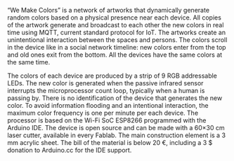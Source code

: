 “We Make Colors” is a network of artworks that dynamically generate random colors based on a physical presence near each device.
All copies of the artwork generate and broadcast to each other the new colors in real time using MQTT, current standard protocol for IoT.
The artworks create an unintentional interaction between the spaces and persons. The colors scroll in the device like in a social network timeline: new colors enter from the top and old ones exit from the bottom. All the devices have the same colors at the same time.

The colors of each device are produced by a strip of 9 RGB addressable LEDs.
The new color is generated when the passive infrared sensor interrupts the microprocessor count loop, typically when a human is passing by. There is no identification of the device that generates the new color.
To avoid information flooding and an intentional interaction, the maximum color frequency is one per minute per each device.
The processor is based on the Wi-Fi SoC ESP8266 programmed with the Arduino IDE. The device is open source and can be made with a 60×30 cm laser cutter, available in every Fablab. The main construction element is a 3 mm acrylic sheet. The bill of the material is below 20 €, including a 3 $ donation to Arduino.cc for the IDE support.